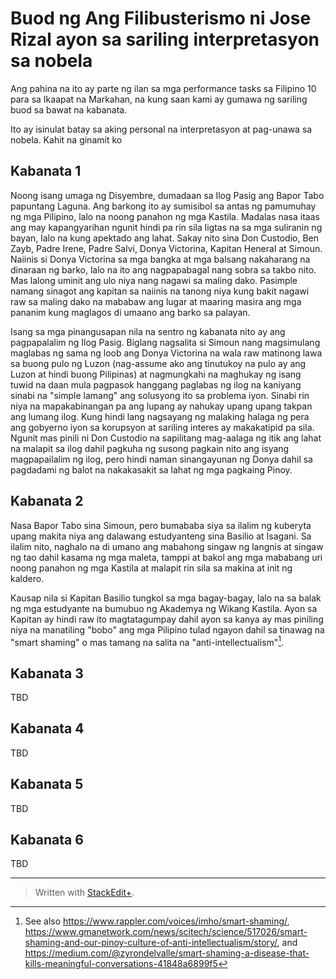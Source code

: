 # Buod ng Ang Filibusterismo ni Jose Rizal ayon sa sariling interpretasyon sa nobela

Ang pahina na ito ay parte ng ilan sa mga performance tasks sa Filipino 10 para sa Ikaapat na Markahan, na kung saan kami ay gumawa ng sariling buod sa bawat na kabanata.

<!-- TODO Translate:
This is written based on my personal interpretation and understanding of the novel. Although I used
-->

Ito ay isinulat batay sa aking personal na interpretasyon at pag-unawa sa nobela. Kahit na ginamit ko

## Kabanata 1

Noong isang umaga ng Disyembre, dumadaan sa Ilog Pasig ang Bapor Tabo papuntang Laguna. Ang barkong ito ay sumisibol sa antas ng pamumuhay ng mga Pilipino, lalo na noong panahon ng mga Kastila. Madalas nasa itaas ang may kapangyarihan ngunit hindi pa rin sila ligtas na sa mga suliranin ng bayan, lalo na kung apektado ang lahat. Sakay nito sina Don Custodio, Ben Zayb, Padre Irene, Padre Salvi, Donya Victorina, Kapitan Heneral at Simoun. Naiinis si Donya Victorina sa mga bangka at mga balsang nakaharang na dinaraan ng barko, lalo na ito ang nagpapabagal nang sobra sa takbo nito. Mas lalong uminit ang ulo niya nang nagawi sa maling dako. Pasimple namang sinagot ang kapitan sa naiinis na tanong niya kung bakit nagawi raw sa maling dako na mababaw ang lugar at maaring masira ang mga pananim kung maglagos di umaano ang barko sa palayan.

Isang sa mga pinangusapan nila na sentro ng kabanata nito ay ang pagpapalalim ng Ilog Pasig. Biglang nagsalita si Simoun nang magsimulang maglabas ng sama ng loob ang Donya Victorina na wala raw matinong lawa sa buong pulo ng Luzon (nag-assume ako ang tinutukoy na pulo ay ang Luzon at hindi buong Pilipinas) at nagmungkahi na maghukay ng isang tuwid na daan mula pagpasok hanggang paglabas ng ilog na kaniyang sinabi na "simple lamang" ang solusyong ito sa problema iyon. Sinabi rin niya na mapakabinangan pa ang lupang ay nahukay upang upang takpan ang lumang ilog. Kung hindi lang nagsayang ng malaking halaga ng pera ang gobyerno iyon sa korupsyon at sariling interes ay makakatipid pa sila. Ngunit mas pinili ni Don Custodio na sapilitang mag-aalaga ng itik ang lahat na malapit sa ilog dahil pagkuha ng susong pagkain nito ang isyang magpapailalim ng ilog, pero hindi naman sinangayunan ng Donya dahil sa pagdadami ng balot na nakakasakit sa lahat ng mga pagkaing Pinoy.

## Kabanata 2

Nasa Bapor Tabo sina Simoun, pero bumababa siya sa ilalim ng kuberyta upang makita niya ang dalawang estudyanteng sina Basilio at Isagani. Sa ilalim nito, naghalo na di umano ang mabahong singaw ng langnis at singaw ng tao dahil kasama ng mga maleta, tamppi at bakol ang mga mababang uri noong panahon ng mga Kastila at malapit rin sila sa makina at init ng kaldero.

Kausap nila si Kapitan Basilio tungkol sa mga bagay-bagay, lalo na sa balak ng mga estudyante na bumubuo ng Akademya ng Wikang Kastila. Ayon sa Kapitan ay hindi raw ito magtatagumpay dahil ayon sa kanya ay mas piniling niya na manatiling "bobo" ang mga Pilipino tulad ngayon dahil sa tinawag na "smart shaming" o mas tamang na salita na "anti-intellectualism"[^1].

[^1]: See also <https://www.rappler.com/voices/imho/smart-shaming/>,
<https://www.gmanetwork.com/news/scitech/science/517026/smart-shaming-and-our-pinoy-culture-of-anti-intellectualism/story/>, and <https://medium.com/@zyrondelvalle/smart-shaming-a-disease-that-kills-meaningful-conversations-41848a6899f5>

## Kabanata 3

TBD

## Kabanata 4

TBD

## Kabanata 5

TBD

## Kabanata 6

TBD

---
> Written with [StackEdit+](https://stackedit.net/).
<!--stackedit_data:
eyJwcm9wZXJ0aWVzIjoiZXh0ZW5zaW9uczpcbiAgcHJlc2V0Oi
BnZm1cbiAgZW1vamk6XG4gICAgc2hvcnRjdXRzOiB0cnVlXG4i
LCJoaXN0b3J5IjpbLTE5OTc2NzM0NzQsODU1NDU0NjA4LDQxNj
M3OTI4XX0=
-->